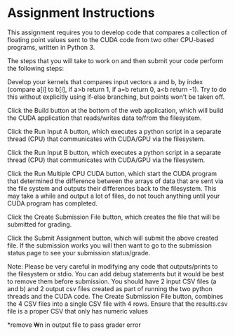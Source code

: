 # Assignment Instructions
T​his assignment requires you to develop code that compares a collection of floating point values sent to the CUDA code from two other CPU-based programs, written in Python 3. 

T​he steps that you will take to work on and then submit your code perform the following steps:

D​evelop your kernels that compares input vectors a and b, by index (compare a[i] to b[i], if a>b return 1, if a=b return 0, a<b return -1). Try to do this without explicitly using if-else branching, but points won't be taken off.

C​lick the Build button at the bottom of the web application, which will build the CUDA application that reads/writes data to/from the filesystem.

C​lick the Run Input A button, which executes a python script in a separate thread (CPU) that communicates with CUDA/GPU via the filesystem.

C​lick the Run Input B button, which executes a python script in a separate thread (CPU) that communicates with CUDA/GPU via the filesystem.

C​lick the Run Multiple CPU CUDA button, which start the CUDA program that determined the difference between the arrays of data that are sent via the file system and outputs their differences back to the filesystem. This may take a while and output a lot of files, do not touch anything until your CUDA program has completed.

C​lick the Create Submission File button, which creates the file that will be submitted for grading.

C​lick the Submit Assignment button, which will submit the above created file. If the submission works you will then want to go to the submission status page to see your submission status/grade.

N​ote: Please be very careful in modifying any code that outputs/prints to the filesystem or stdio. You can add debug statements but it would be best to remove them before submission. You should have 2 input CSV files (a and b) and 2 output csv files created as part of running the two python threads and the CUDA code.  The Create Submission File button, combines the 4 CSV files into a single CSV file with 4 rows.  Ensure that the results.csv file is a proper CSV that only has numeric values

*remove ₩n in output file to pass grader error
